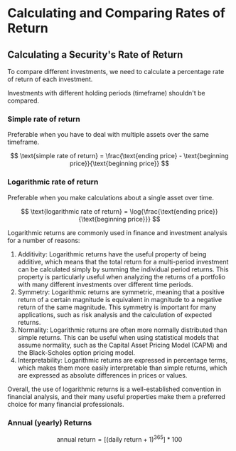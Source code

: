 # Calculating and Comparing Rates of Return

## Calculating a Security's Rate of Return

To compare different investments, we need to calculate a percentage rate of return of each investment.

Investments with different holding periods (timeframe) shouldn't be compared.

### Simple rate of return

Preferable when you have to deal with multiple assets over the same timeframe.

$$
\text{simple rate of return} = \frac{\text{ending price} - \text{beginning price}}{\text{beginning price}}
$$


### Logarithmic rate of return

Preferable when you make calculations about a single asset over time.

$$
\text{logarithmic rate of return} = \log{\frac{\text{ending price}}{\text{beginning price}}}
$$

Logarithmic returns are commonly used in finance and investment analysis for a number of reasons:

1. Additivity: Logarithmic returns have the useful property of being additive, which means that the total return for a multi-period investment can be calculated simply by summing the individual period returns. This property is particularly useful when analyzing the returns of a portfolio with many different investments over different time periods.
1. Symmetry: Logarithmic returns are symmetric, meaning that a positive return of a certain magnitude is equivalent in magnitude to a negative return of the same magnitude. This symmetry is important for many applications, such as risk analysis and the calculation of expected returns.
1. Normality: Logarithmic returns are often more normally distributed than simple returns. This can be useful when using statistical models that assume normality, such as the Capital Asset Pricing Model (CAPM) and the Black-Scholes option pricing model.
1. Interpretability: Logarithmic returns are expressed in percentage terms, which makes them more easily interpretable than simple returns, which are expressed as absolute differences in prices or values.

Overall, the use of logarithmic returns is a well-established convention in financial analysis, and their many useful properties make them a preferred choice for many financial professionals.


### Annual (yearly) Returns

$$
\text{annual return} = [(\text{daily return} + 1)^{365}]*100
$$
